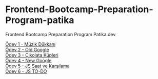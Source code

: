 # Frontend-Bootcamp-Preparation-Program-patika
Frontend Bootcamp Preparation Program Patika.dev

[Ödev 1 - Müzik Dükkanı](https://github.com/1nnr3d/Frontend-Bootcamp-Preparation-Program-patika/tree/main/m%C3%BCzik-d%C3%BCkkan%C4%B1m)
<br />
[Ödev 2 - Old Google](https://github.com/1nnr3d/Frontend-Bootcamp-Preparation-Program-patika/tree/main/old-google)
<br />
[Ödev 3 - Çikolata Küpleri](https://github.com/1nnr3d/Frontend-Bootcamp-Preparation-Program-patika/blob/main/%C3%A7ikolata-k%C3%BCpleri/README.md)
<br />
[Ödev 4 - New Google](https://github.com/1nnr3d/Frontend-Bootcamp-Preparation-Program-patika/tree/main/new-google)
<br />
[Ödev 5 - JS Saat ve Karşılama](https://github.com/1nnr3d/Frontend-Bootcamp-Preparation-Program-patika/tree/main/js-saat-ve-kar%C5%9F%C4%B1lama)
<br />
[Ödev 6 - JS TO-DO](https://github.com/1nnr3d/Frontend-Bootcamp-Preparation-Program-patika/tree/main/js-todo-list)

